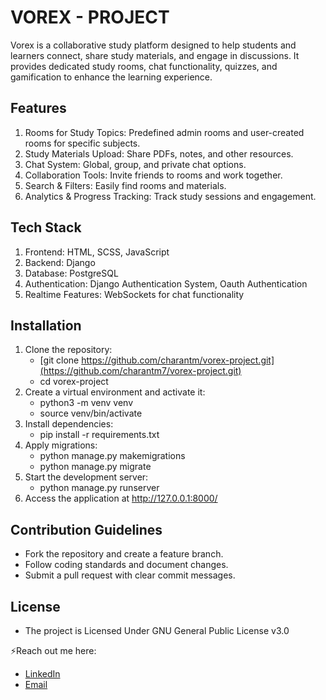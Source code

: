 
# VOREX - PROJECT

Vorex is a collaborative study platform designed to help students and learners connect, share study materials, and engage in discussions. It provides dedicated study rooms, chat functionality, quizzes, and gamification to enhance the learning experience.

## Features

1) Rooms for Study Topics: Predefined admin rooms and user-created rooms for specific subjects.
2) Study Materials Upload: Share PDFs, notes, and other resources.
3) Chat System: Global, group, and private chat options.
4) Collaboration Tools: Invite friends to rooms and work together.
5) Search & Filters: Easily find rooms and materials.
6) Analytics & Progress Tracking: Track study sessions and engagement.

## Tech Stack

1) Frontend: HTML, SCSS, JavaScript
2) Backend: Django
3) Database: PostgreSQL
4) Authentication: Django Authentication System, Oauth Authentication
5) Realtime Features: WebSockets for chat functionality

## Installation

1) Clone the repository:
   - [git clone https://github.com/charantm/vorex-project.git](https://github.com/charantm7/vorex-project.git)
   - cd vorex-project
2) Create a virtual environment and activate it:
   - python3 -m venv venv
   - source venv/bin/activate
3) Install dependencies:
   - pip install -r requirements.txt
4) Apply migrations:
   - python manage.py makemigrations
   - python manage.py migrate
5) Start the development server:
   - python manage.py runserver
6) Access the application at http://127.0.0.1:8000/

## Contribution Guidelines

- Fork the repository and create a feature branch.
- Follow coding standards and document changes.
- Submit a pull request with clear commit messages.

## License
- The project is Licensed Under GNU General Public License v3.0

⚡Reach out me here: 
 - [LinkedIn](https://www.linkedin.com/in/charantm)
 - [Email](charantm8787@gmail.com)

